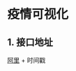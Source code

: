 # 疫情可视化

## 1. 接口地址
[阿里](https://cdn.mdeer.com/data/yqstaticdata.js?callback=callbackstaticdata) + 时间戳
